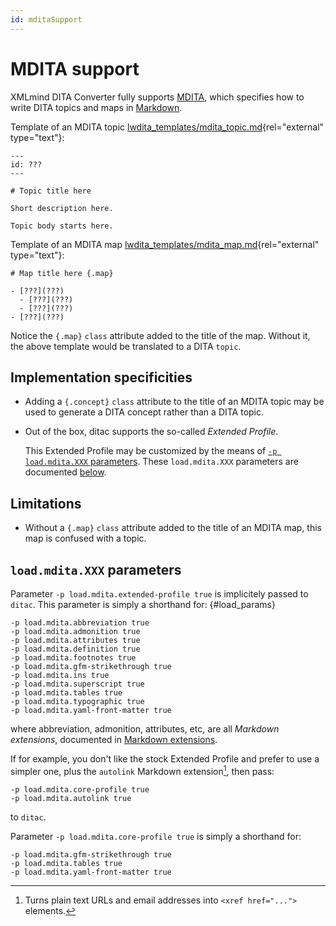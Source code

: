 ```yaml
---
id: mditaSupport
---
```


# MDITA support

XMLmind DITA Converter fully supports 
[MDITA](http://docs.oasis-open.org/dita/LwDITA/v1.0/cn01/LwDITA-v1.0-cn01.html#what-is-mdita), 
which specifies how to write DITA topics and maps in 
[Markdown](https://daringfireball.net/projects/markdown/).

Template of an MDITA topic
[lwdita_templates/mdita_topic.md](lwdita_templates/mdita_topic.md){rel="external" type="text"}:

```
---
id: ???
---

# Topic title here

Short description here.

Topic body starts here.
```

Template of an MDITA map 
[lwdita_templates/mdita_map.md](lwdita_templates/mdita_map.md){rel="external" type="text"}:

```
# Map title here {.map}
   
- [???](???)
  - [???](???)
  - [???](???)
- [???](???)
```

Notice the `{.map}` `class` attribute added to the title of the map. 
Without it, the above template would be translated to a DITA `topic`.

## Implementation specificities

- Adding a `{.concept}` `class` attribute to the title of an MDITA topic may
  be used to generate a DITA concept rather than a DITA topic.

- Out of the box, ditac supports the so-called *Extended Profile*.

  This Extended Profile may be customized by the means of 
  [`-p load.mdita.XXX` parameters](commandLine.dita#./load_params). 
  These `load.mdita.XXX` parameters are documented [below](#load_params).

## Limitations

- Without a `{.map}` `class` attribute added to the title of an MDITA map,
  this map is confused with a topic.

## `load.mdita.XXX` parameters

Parameter `-p load.mdita.extended-profile true` is implicitely passed 
to `ditac`. This parameter is simply a shorthand for:
{#load_params}

```
-p load.mdita.abbreviation true
-p load.mdita.admonition true
-p load.mdita.attributes true
-p load.mdita.definition true
-p load.mdita.footnotes true
-p load.mdita.gfm-strikethrough true
-p load.mdita.ins true
-p load.mdita.superscript true
-p load.mdita.tables true
-p load.mdita.typographic true
-p load.mdita.yaml-front-matter true
```

where abbreviation, admonition, attributes, etc, are all 
*Markdown extensions*, documented in 
[Markdown extensions](markdownExtensions.md).

If for example, you don't like the stock Extended Profile and prefer to 
use a simpler one, plus the `autolink` Markdown extension[^1], then pass:

```
-p load.mdita.core-profile true
-p load.mdita.autolink true
```

to `ditac`.

Parameter `-p load.mdita.core-profile true` is simply a shorthand for:

```
-p load.mdita.gfm-strikethrough true
-p load.mdita.tables true
-p load.mdita.yaml-front-matter true
```
  
[^1]: Turns plain text URLs and email addresses into `<xref href="...">` 
      elements.
